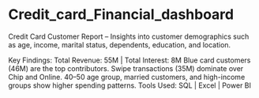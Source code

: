 # Credit_card_Financial_dashboard

Credit Card Customer Report – Insights into customer demographics such as age, income, marital status, dependents, education, and location.

Key Findings:
Total Revenue: 55M | Total Interest: 8M
Blue card customers (46M) are the top contributors.
Swipe transactions (35M) dominate over Chip and Online.
40–50 age group, married customers, and high-income groups show higher spending patterns.
Tools Used: SQL | Excel | Power BI
